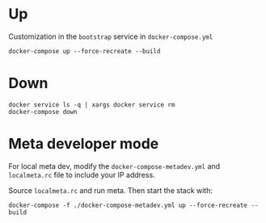 # Up 

Customization in the `bootstrap` service in `docker-compose.yml`

```
docker-compose up --force-recreate --build
```

# Down 

```
docker service ls -q | xargs docker service rm
docker-compose down
```

# Meta developer mode

For local meta dev, modify the `docker-compose-metadev.yml` and `localmeta.rc` file to include your IP address.

Source `localmeta.rc` and run meta. Then start the stack with:
```
docker-compose -f ./docker-compose-metadev.yml up --force-recreate --build
```
